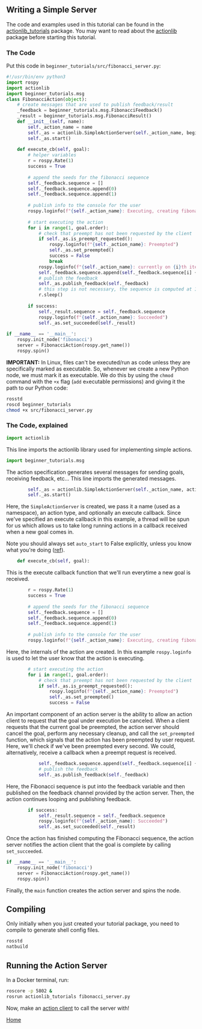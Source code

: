 Writing a Simple Server
-----------------------

The code and examples used in this tutorial can be found in the [actionlib_tutorials](http://wiki.ros.org/actionlib_tutorials) package. You may want to read about the [actionlib](http://wiki.ros.org/actionlib) package before starting this tutorial.

### The Code

Put this code in `beginner_tutorials/src/fibonacci_server.py`:

```py
#!/usr/bin/env python3
import rospy
import actionlib
import beginner_tutorials.msg
class FibonacciAction(object):
    # create messages that are used to publish feedback/result
    _feedback = beginner_tutorials.msg.FibonacciFeedback()
    _result = beginner_tutorials.msg.FibonacciResult()
    def __init__(self, name):
        self._action_name = name
        self._as = actionlib.SimpleActionServer(self._action_name, beginner_tutorials.msg.FibonacciAction, execute_cb=self.execute_cb, auto_start = False)
        self._as.start()
      
    def execute_cb(self, goal):
        # helper variables
        r = rospy.Rate(1)
        success = True
        
        # append the seeds for the fibonacci sequence
        self._feedback.sequence = []
        self._feedback.sequence.append(0)
        self._feedback.sequence.append(1)
        
        # publish info to the console for the user
        rospy.loginfo(f"{self._action_name}: Executing, creating fibonacci sequence of order {goal.order} with seeds {self._feedback.sequence[0]}, {self._feedback.sequence[1]}")
        
        # start executing the action
        for i in range(1, goal.order):
            # check that preempt has not been requested by the client
            if self._as.is_preempt_requested():
                rospy.loginfo(f"{self._action_name}: Preempted")
                self._as.set_preempted()
                success = False
                break
            rospy.loginfo(f"{self._action_name}: currently on {i}th iteration")
            self._feedback.sequence.append(self._feedback.sequence[i] + self._feedback.sequence[i-1])
            # publish the feedback
            self._as.publish_feedback(self._feedback)
            # this step is not necessary, the sequence is computed at 1 Hz for demonstration purposes
            r.sleep()
        
        if success:
            self._result.sequence = self._feedback.sequence
            rospy.loginfo(f"{self._action_name}: Succeeded")
            self._as.set_succeeded(self._result)
        
if __name__ == '__main__':
    rospy.init_node('fibonacci')
    server = FibonacciAction(rospy.get_name())
    rospy.spin()
```

**IMPORTANT:** In Linux, files can't be executed/run as code unless they are specifically marked as executable. So, whenever we create a new Python node, we must mark it as executable. We do this by using the `chmod` command with the `+x` flag (`add` e`x`ecutable permissions) and giving it the path to our Python code:

```bash
rosstd
roscd beginner_tutorials
chmod +x src/fibonacci_server.py
```

### The Code, explained

```py
import actionlib
```

This line imports the actionlib library used for implementing simple actions.

```py
import beginner_tutorials.msg
```

The action specification generates several messages for sending goals, receiving feedback, etc... This line imports the generated messages.

```py
        self._as = actionlib.SimpleActionServer(self._action_name, actionlib_tutorials.msg.FibonacciAction, execute_cb=self.execute_cb, auto_start = False)
        self._as.start()
```

Here, the `SimpleActionServer` is created, we pass it a name (used as a namespace), an action type, and optionally an execute callback. Since we've specified an execute callback in this example, a thread will be spun for us which allows us to take long running actions in a callback received when a new goal comes in.

Note you should always set `auto_start` to False explicitly, unless you know what you're doing ([ref](https://github.com/ros/actionlib/pull/60)).

```py
    def execute_cb(self, goal):
```

This is the execute callback function that we'll run everytime a new goal is received.

```py
        r = rospy.Rate(1)
        success = True
        
        # append the seeds for the fibonacci sequence
        self._feedback.sequence = []
        self._feedback.sequence.append(0)
        self._feedback.sequence.append(1)
        
        # publish info to the console for the user
        rospy.loginfo(f"{self._action_name}: Executing, creating fibonacci sequence of order {goal.order} with seeds {self._feedback.sequence[0]}, {self._feedback.sequence[1]}")
```

Here, the internals of the action are created. In this example `rospy.loginfo` is used to let the user know that the action is executing.

```py
        # start executing the action
        for i in range(1, goal.order):
            # check that preempt has not been requested by the client
            if self._as.is_preempt_requested():
                rospy.loginfo(f"{self._action_name}: Preempted")
                self._as.set_preempted()
                success = False
```

An important component of an action server is the ability to allow an action client to request that the goal under execution be canceled. When a client requests that the current goal be preempted, the action server should cancel the goal, perform any necessary cleanup, and call the `set_preempted` function, which signals that the action has been preempted by user request. Here, we'll check if we've been preempted every second. We could, alternatively, receive a callback when a preempt request is received.

```py
            self._feedback.sequence.append(self._feedback.sequence[i] + self._feedback.sequence[i-1])
            # publish the feedback
            self._as.publish_feedback(self._feedback)
```

Here, the Fibonacci sequence is put into the feedback variable and then published on the feedback channel provided by the action server. Then, the action continues looping and publishing feedback.

```py
        if success:
            self._result.sequence = self._feedback.sequence
            rospy.loginfo(f"{self._action_name}: Succeeded")
            self._as.set_succeeded(self._result)
```

Once the action has finished computing the Fibonacci sequence, the action server notifies the action client that the goal is complete by calling `set_succeeded`.

```py
if __name__ == '__main__':
    rospy.init_node('fibonacci')
    server = FibonacciAction(rospy.get_name())
    rospy.spin()
```

Finally, the `main` function creates the action server and spins the node.

Compiling
---------

Only initially when you just created your tutorial package, you need to compile to generate shell config files.

```bash
rosstd
natbuild
```

Running the Action Server
-------------------------

In a Docker terminal, run:

```bash
roscore -p 5802 &
rosrun actionlib_tutorials fibonacci_server.py
```

Now, make an [action client](./action_client.md) to call the server with!

[Home](/README.md)